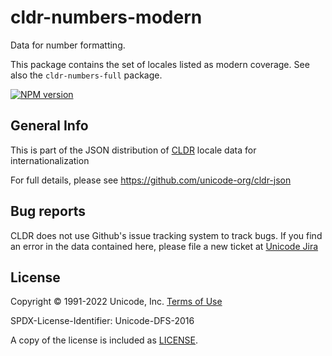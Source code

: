 # cldr-numbers-modern

Data for number formatting.

This package contains the set of locales listed as modern coverage. See also the `cldr-numbers-full` package.


[![NPM version](https://img.shields.io/npm/v/cldr-numbers-modern.svg?style=flat)](https://www.npmjs.org/package/cldr-numbers-modern)

## General Info

This is part of the JSON distribution of [CLDR](http://cldr.unicode.org/)
locale data for internationalization

For full details, please see <https://github.com/unicode-org/cldr-json>

## Bug reports

CLDR does not use Github's issue tracking system to track bugs.  If you find an error in
the data contained here, please file a new ticket at [Unicode Jira](https://unicode-org.atlassian.net/projects/CLDR/issues)

## License

Copyright © 1991-2022 Unicode, Inc.
[Terms of Use](http://www.unicode.org/copyright.html)

SPDX-License-Identifier: Unicode-DFS-2016

A copy of the license is included as [LICENSE](./LICENSE).
